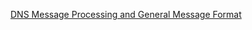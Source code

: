 [DNS Message Processing and General Message Format](http://www.tcpipguide.com/free/t_DNSMessageProcessingandGeneralMessageFormat.htm)
